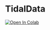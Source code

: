 # TidalData
<a target="_blank" href="https://colab.research.google.com/github/NSCC-HydroPandas/TidalData/blob/main/DownloadingCHSTideData.ipynb">
  <img src="https://colab.research.google.com/assets/colab-badge.svg" alt="Open In Colab"/>
</a>






